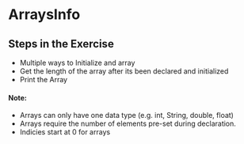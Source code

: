 # ArraysInfo
## Steps in the Exercise
* Multiple ways to Initialize and array
* Get the length of the array after its been declared and initialized
* Print the Array

#### Note:
* Arrays can only have one data type (e.g. int, String, double, float)
* Arrays require the number of elements pre-set during declaration.
* Indicies start at 0 for arrays

